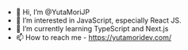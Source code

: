 - 👋 Hi, I’m @YutaMoriJP
- 👀 I’m interested in JavaScript, especially React JS.
- 🌱 I’m currently learning TypeScript and Next.js
- 📫 How to reach me - https://yutamoridev.com/
 
